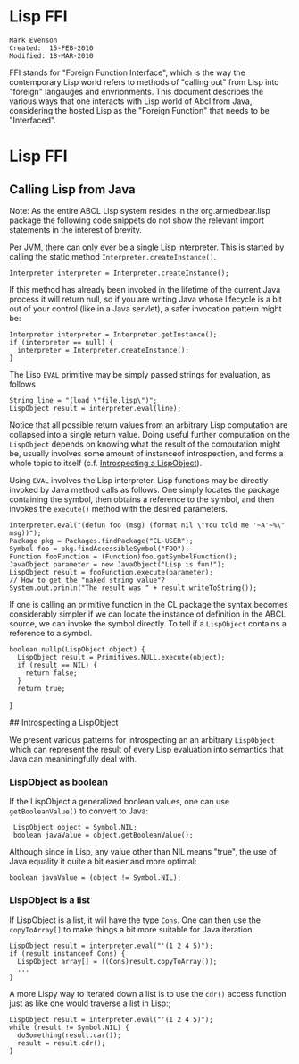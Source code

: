 Lisp FFI
========

    Mark Evenson
    Created:  15-FEB-2010
    Modified: 18-MAR-2010

FFI stands for "Foreign Function Interface", which is the way the
contemporary Lisp world refers to methods of "calling out" from Lisp
into "foreign" langauges and envrionments.  This document describes
the various ways that one interacts with Lisp world of Abcl from Java,
considering the hosted Lisp as the "Foreign Function" that needs to be
"Interfaced".

# Lisp FFI

## Calling Lisp from Java

Note: As the entire ABCL Lisp system resides in the org.armedbear.lisp
package the following code snippets do not show the relevant import
statements in the interest of brevity.

Per JVM, there can only ever be a single Lisp interpreter.  This is
started by calling the static method `Interpreter.createInstance()`.

    Interpreter interpreter = Interpreter.createInstance();

If this method has already been invoked in the lifetime of the current
Java process it will return null, so if you are writing Java whose
lifecycle is a bit out of your control (like in a Java servlet), a
safer invocation pattern might be:

    Interpreter interpreter = Interpreter.getInstance();
    if (interpreter == null) {
      interpreter = Interpreter.createInstance();
    }

The Lisp `EVAL` primitive may be simply passed strings for evaluation,
as follows
   
    String line = "(load \"file.lisp\")";
    LispObject result = interpreter.eval(line);

Notice that all possible return values from an arbitrary Lisp
computation are collapsed into a single return value.  Doing useful
further computation on the `LispObject` depends on knowing what the
result of the computation might be, usually involves some amount
of instanceof introspection, and forms a whole topic to itself
(c.f. [Introspecting a LispObject](#introspecting)).  

Using `EVAL` involves the Lisp interpreter.  Lisp functions may be
directly invoked by Java method calls as follows.  One simply locates
the package containing the symbol, then obtains a reference to the
symbol, and then invokes the `execute()` method with the desired
parameters.

    interpreter.eval("(defun foo (msg) (format nil \"You told me '~A'~%\" msg))");
    Package pkg = Packages.findPackage("CL-USER");
    Symbol foo = pkg.findAccessibleSymbol("FOO"); 
    Function fooFunction = (Function)foo.getSymbolFunction();
    JavaObject parameter = new JavaObject("Lisp is fun!");
    LispObject result = fooFunction.execute(parameter);
    // How to get the "naked string value"?
    System.out.prinln("The result was " + result.writeToString()); 

If one is calling an primitive function in the CL package the syntax
becomes considerably simpler if we can locate the instance of
definition in the ABCL source, we can invoke the symbol directly.  To
tell if a `LispObject` contains a reference to a symbol.

    boolean nullp(LispObject object) {
      LispObject result = Primitives.NULL.execute(object);
      if (result == NIL) {
        return false;
      }
      return true;
   }

<a name="interpreting"/>
## Introspecting a LispObject 

We present various patterns for introspecting an an arbitrary
`LispObject` which can represent the result of every Lisp evaluation
into semantics that Java can meaniningfully deal with.

### LispObject as boolean

If the LispObject a generalized boolean values, one can use
`getBooleanValue()` to convert to Java:

     LispObject object = Symbol.NIL;
     boolean javaValue = object.getBooleanValue();

Although since in Lisp, any value other than NIL means "true", the
use of Java equality it quite a bit easier and more optimal:

    boolean javaValue = (object != Symbol.NIL);

### LispObject is a list

If LispObject is a list, it will have the type `Cons`.  One can then use
the `copyToArray[]` to make things a bit more suitable for Java
iteration.

    LispObject result = interpreter.eval("'(1 2 4 5)");
    if (result instanceof Cons) {
      LispObject array[] = ((Cons)result.copyToArray());
      ...
    }
    
A more Lispy way to iterated down a list is to use the `cdr()` access
function just as like one would traverse a list in Lisp:;

    LispObject result = interpreter.eval("'(1 2 4 5)");
    while (result != Symbol.NIL) {
      doSomething(result.car());
      result = result.cdr();
    }

